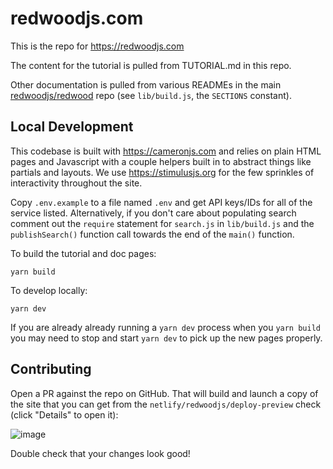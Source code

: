 # redwoodjs.com

This is the repo for https://redwoodjs.com

The content for the tutorial is pulled from TUTORIAL.md in this repo.

Other documentation is pulled from various READMEs in the main [redwoodjs/redwood](https://github.com/redwoodjs/redwood) repo (see `lib/build.js`, the `SECTIONS` constant).

## Local Development

This codebase is built with https://cameronjs.com and relies on plain HTML pages and Javascript with a couple helpers built in to abstract things like partials and layouts. We use https://stimulusjs.org for the few sprinkles of interactivity throughout the site.

Copy `.env.example` to a file named `.env` and get API keys/IDs for all of the service listed. Alternatively, if you don't care about populating search comment out the `require` statement for `search.js` in `lib/build.js` and the `publishSearch()` function call towards the end of the `main()` function.

To build the tutorial and doc pages:

    yarn build

To develop locally:

    yarn dev

If you are already already running a `yarn dev` process when you `yarn build` you may need to stop and start `yarn dev` to pick up the new pages properly.

## Contributing

Open a PR against the repo on GitHub. That will build and launch a copy of the site that you can get from the `netlify/redwoodjs/deploy-preview` check (click "Details" to open it):

![image](https://user-images.githubusercontent.com/300/76569613-c4421000-6470-11ea-8223-eb98504e6994.png)

Double check that your changes look good!
